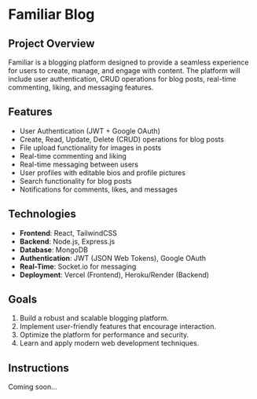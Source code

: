 # Familiar Blog

## Project Overview

Familiar is a blogging platform designed to provide a seamless experience for users to create, manage, and engage with content. The platform will include user authentication, CRUD operations for blog posts, real-time commenting, liking, and messaging features.

## Features

- User Authentication (JWT + Google OAuth)
- Create, Read, Update, Delete (CRUD) operations for blog posts
- File upload functionality for images in posts
- Real-time commenting and liking
- Real-time messaging between users
- User profiles with editable bios and profile pictures
- Search functionality for blog posts
- Notifications for comments, likes, and messages

## Technologies

- **Frontend**: React, TailwindCSS
- **Backend**: Node.js, Express.js
- **Database**: MongoDB
- **Authentication**: JWT (JSON Web Tokens), Google OAuth
- **Real-Time**: Socket.io for messaging
- **Deployment**: Vercel (Frontend), Heroku/Render (Backend)

## Goals

1. Build a robust and scalable blogging platform.
2. Implement user-friendly features that encourage interaction.
3. Optimize the platform for performance and security.
4. Learn and apply modern web development techniques.

## Instructions

Coming soon...
